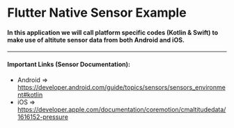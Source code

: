 # Flutter Native Sensor Example
#### In this application we will call platform specific codes (Kotlin & Swift) to make use of altitute sensor data from both Android and iOS.
---
#### Important Links (Sensor Documentation):
* Android => https://developer.android.com/guide/topics/sensors/sensors_environment#kotlin
* iOS => https://developer.apple.com/documentation/coremotion/cmaltitudedata/1616152-pressure